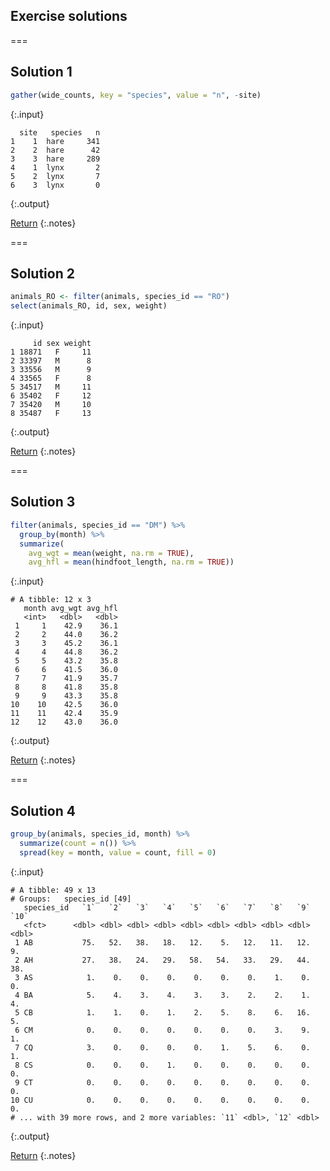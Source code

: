 ---
---

## Exercise solutions

===

## Solution 1


~~~r
gather(wide_counts, key = "species", value = "n", -site)
~~~
{:.input}
~~~
  site   species   n
1    1  hare     341
2    2  hare      42
3    3  hare     289
4    1  lynx       2
5    2  lynx       7
6    3  lynx       0
~~~
{:.output}

[Return](#exercise-1)
{:.notes}

===

## Solution 2


~~~r
animals_RO <- filter(animals, species_id == "RO")
select(animals_RO, id, sex, weight)
~~~
{:.input}
~~~
     id sex weight
1 18871   F     11
2 33397   M      8
3 33556   M      9
4 33565   F      8
5 34517   M     11
6 35402   F     12
7 35420   M     10
8 35487   F     13
~~~
{:.output}

[Return](#exercise-2)
{:.notes}

===

## Solution 3


~~~r
filter(animals, species_id == "DM") %>%
  group_by(month) %>%
  summarize(
    avg_wgt = mean(weight, na.rm = TRUE),
    avg_hfl = mean(hindfoot_length, na.rm = TRUE))
~~~
{:.input}
~~~
# A tibble: 12 x 3
   month avg_wgt avg_hfl
   <int>   <dbl>   <dbl>
 1     1    42.9    36.1
 2     2    44.0    36.2
 3     3    45.2    36.1
 4     4    44.8    36.2
 5     5    43.2    35.8
 6     6    41.5    36.0
 7     7    41.9    35.7
 8     8    41.8    35.8
 9     9    43.3    35.8
10    10    42.5    36.0
11    11    42.4    35.9
12    12    43.0    36.0
~~~
{:.output}

[Return](#exercise-3)
{:.notes}

===

## Solution 4


~~~r
group_by(animals, species_id, month) %>%
  summarize(count = n()) %>%
  spread(key = month, value = count, fill = 0)
~~~
{:.input}
~~~
# A tibble: 49 x 13
# Groups:   species_id [49]
   species_id   `1`   `2`   `3`   `4`   `5`   `6`   `7`   `8`   `9`  `10`
   <fct>      <dbl> <dbl> <dbl> <dbl> <dbl> <dbl> <dbl> <dbl> <dbl> <dbl>
 1 AB           75.   52.   38.   18.   12.    5.   12.   11.   12.    9.
 2 AH           27.   38.   24.   29.   58.   54.   33.   29.   44.   38.
 3 AS            1.    0.    0.    0.    0.    0.    0.    1.    0.    0.
 4 BA            5.    4.    3.    4.    3.    3.    2.    2.    1.    4.
 5 CB            1.    1.    0.    1.    2.    5.    8.    6.   16.    5.
 6 CM            0.    0.    0.    0.    0.    0.    0.    3.    9.    1.
 7 CQ            3.    0.    0.    0.    0.    1.    5.    6.    0.    1.
 8 CS            0.    0.    0.    1.    0.    0.    0.    0.    0.    0.
 9 CT            0.    0.    0.    0.    0.    0.    0.    0.    0.    0.
10 CU            0.    0.    0.    0.    0.    0.    0.    0.    0.    0.
# ... with 39 more rows, and 2 more variables: `11` <dbl>, `12` <dbl>
~~~
{:.output}

[Return](#exercise-3)
{:.notes}
